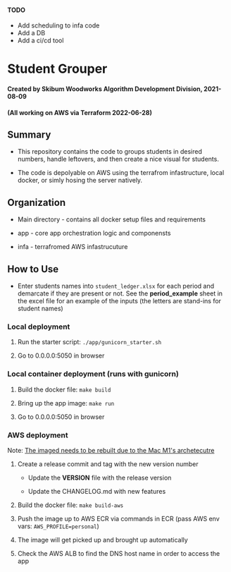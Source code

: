 #### TODO
- Add scheduling to infa code
- Add a DB
- Add a ci/cd tool

# Student Grouper
#### Created by Skibum Woodworks Algorithm Development Division, 2021-08-09
#### (All working on AWS via Terraform 2022-06-28)

## Summary
- This repository contains the code to groups students in desired numbers, handle leftovers, and then create a 
nice visual for students.

- The code is depolyable on AWS using the terrafrom infastructure, local docker, or simly hosing the server natively. 

## Organization
	
- Main directory - contains all docker setup files and requirements

- app - core app orchestration logic and componensts

- infa - terrafromed AWS infastrucuture

## How to Use

-  Enter students names into `student_ledger.xlsx` for each period and demarcate if they are present or not. See the **period_example** sheet in the excel file for an example of the inputs (the letters are stand-ins for student names)

### Local deployment
1. Run the starter script: `./app/gunicorn_starter.sh`

1. Go to 0.0.0.0:5050 in browser

### Local container deployment (runs with gunicorn)

1. Build the docker file: `make build`

1. Bring up the app image: `make run`

1. Go to 0.0.0.0:5050 in browser

### AWS deployment

Note: [The imaged needs to be rebuilt due to the Mac M1's archetecutre](https://stackoverflow.com/questions/67361936/exec-user-process-caused-exec-format-error-in-aws-fargate-service)

1. Create a release commit and tag with the new version number

	- Update the **VERSION** file with the release version

	- Update the CHANGELOG.md with new features

1. Build the docker file: `make build-aws`

1. Push the image up to AWS ECR via commands in ECR (pass AWS env vars: `AWS_PROFILE=personal`)

1. The image will get picked up and brought up automatically

1. Check the AWS ALB to find the DNS host name in order to access the app 
